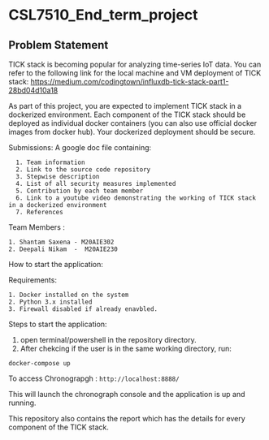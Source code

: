# CSL7510_End_term_project

## Problem Statement

TICK stack is becoming popular for analyzing time-series IoT data. You can refer to the following link for the local machine and VM deployment of TICK stack: 
https://medium.com/codingtown/influxdb-tick-stack-part1-28bd04d10a18

As part of this project, you are expected to implement TICK stack in a dockerized environment. Each component of the TICK stack should be deployed as individual docker containers (you can also use official docker images from docker hub). Your dockerized deployment should be secure.

Submissions: A google doc file containing: 

      1. Team information
      2. Link to the source code repository 
      3. Stepwise description 
      4. List of all security measures implemented 
      5. Contribution by each team member 
      6. Link to a youtube video demonstrating the working of TICK stack in a dockerized environment 
      7. References 

Team Members :
    
    1. Shantam Saxena - M20AIE302
    2. Deepali Nikam  -  M20AIE230


How to start the application:

  Requirements:

    1. Docker installed on the system
    2. Python 3.x installed 
    3. Firewall disabled if already enavbled.
 
 Steps to start the application:

  1. open terminal/powershell in the repository directory.
  2. After chekcing if the user is in the same working directory, run:
    
    docker-compose up
 
 To access Chronograpgh : ```http://localhost:8888/```
 
 This will launch the chronograph console and the application is up and running.
 
 This repository also contains the report which has the details for every component of the TICK stack.
